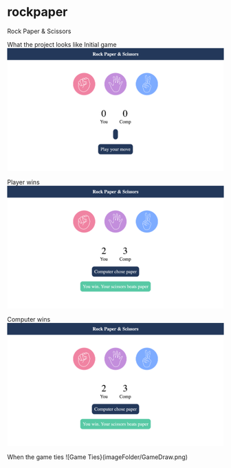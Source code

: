 # rockpaper
Rock Paper &amp; Scissors

What the project looks like
Initial game
![Initial game board](imageFolder/InitialPage.png)

Player wins
![Player wins](imageFolder/PlayerWins.png)

Computer wins
![Player wins](imageFolder/PlayerWins.png)

When the game ties
![Game Ties}(imageFolder/GameDraw.png)

